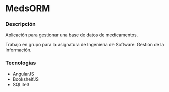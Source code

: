 # MedsORM

### Descripción

Aplicación para gestionar una base de datos de medicamentos.

Trabajo en grupo para la asignatura de Ingeniería de Software: Gestión de la 
Información.

### Tecnologías

- AngularJS
- BookshelfJS
- SQLite3
